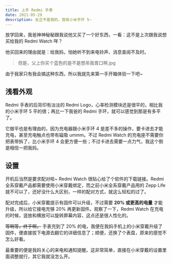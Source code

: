 ```yaml
---
title: 上手 Redmi 手表
date: 2021-05-29
description: 反正不是我的，我有小米手环 5~
---
```


放学回来，我爸神神秘秘跟我说他又买了一个好东西，一看：这不是上次跟我说想买给我的 Redmi Watch 咩？

他买回来的理由就是：给我妈，怕她听不到来电铃声、消息查阅不及时。

> 但是，父上你买个蓝色的是不是想吊我胃口啊.jpg

由于我家只有我会搞这种东西，所以我就先来第一手开箱体验一下吧~

## 浅看外观

Redmi 手表的后背印有淡淡的 Redmi Logo，心率检测模块还是很平的，相比我的小米手环 5 平的很；再比一下我爸的 Redmi 手环，就可以感觉到那是有多平了。

它做平也是有理由的，因为充电器跟小米手环 4 是差不多的操作，要卡进去才能充电，甚至充电触点也带有磁吸 ummm。不过 Redmi Watch 的充电座不需要你把表带拆了，比小米手环 4 会更方便一些；不过卡进去需要一点力气，我这个倒是相信一把我妈。

## 设置

开机后当然是要求配对啦~ Redmi Watch 很贴心给了个软件的下载链接。Redmi 全系穿戴产品都需要使用小米穿戴绑定，而之前小米全系穿戴产品用的 Zepp Life 就不可以了，还好没什么大区别，一样的配对方式，就这么轻松的过了。

配对完成后，小米穿戴提示有固件可以升级，不过需要 **20% 或更高的电量** 才能升级，所以给它接电充够 20% 再更新固件。观察了一下，Redmi Watch 在充电的时候，竖放和横放可以旋转屏幕内容，这点还是很人性化的。

~~等啊等，终于啊，~~ 手表充到了 20% 的电，我便在我妈手机上的小米穿戴升级了固件，便直接拔下电源去翻它的详细信息了；顺便，还换了个表盘，原来的感觉不怎么好看。

最重要的便是我妈关心的来电和通知提醒。这非常简单，直接在小米穿戴的设置里面调整就行，其它我就没怎么开。